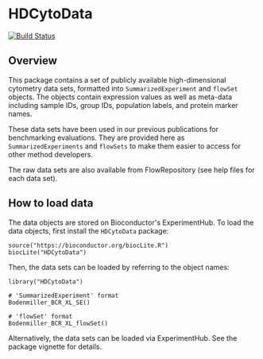 # HDCytoData

[![Build Status](https://travis-ci.org/lmweber/HDCytoData.svg?branch=master)](https://travis-ci.org/lmweber/HDCytoData)

## Overview

This package contains a set of publicly available high-dimensional cytometry data sets, formatted into `SummarizedExperiment` and `flowSet` objects. The objects contain expression values as well as meta-data including sample IDs, group IDs, population labels, and protein marker names.

These data sets have been used in our previous publications for benchmarking evaluations. They are provided here as `SummarizedExperiments` and `flowSets` to make them easier to access for other method developers.

The raw data sets are also available from FlowRepository (see help files for each data set).


## How to load data

The data objects are stored on Bioconductor's ExperimentHub. To load the data objects, first install the `HDCytoData` package:

```{r}
source("https://bioconductor.org/biocLite.R")
biocLite("HDCytoData")
```

Then, the data sets can be loaded by referring to the object names:

```{r}
library("HDCytoData")

# 'SummarizedExperiment' format
Bodenmiller_BCR_XL_SE()

# 'flowSet' format
Bodenmiller_BCR_XL_flowSet()
```

Alternatively, the data sets can be loaded via ExperimentHub. See the package vignette for details.

